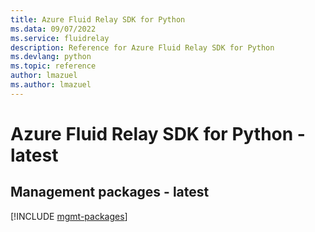 ```yaml
---
title: Azure Fluid Relay SDK for Python
ms.data: 09/07/2022
ms.service: fluidrelay
description: Reference for Azure Fluid Relay SDK for Python
ms.devlang: python
ms.topic: reference
author: lmazuel
ms.author: lmazuel
---
```

# Azure Fluid Relay SDK for Python - latest

## Management packages - latest
[!INCLUDE [mgmt-packages](fluid-relay-mgmt-index.md)]